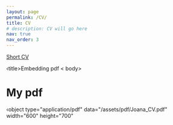 ```yaml
---
layout: page
permalink: /CV/
title: CV
# description: CV will go here
nav: true
nav_order: 3
---
```


[Short CV](/assets/pdf/Joana_CV.pdf) 

<DOCTYPE html>
    <html>
        <head>
        ‹title>Embedding pdf</title>
        </head>
        < body>
        <h1>My pdf</h1>
        ‹object
        type="application/pdf"
        data="/assets/pdf/Joana_CV.pdf"
        width="600"
        height="700"
        </ object>
        </body>
    </html>